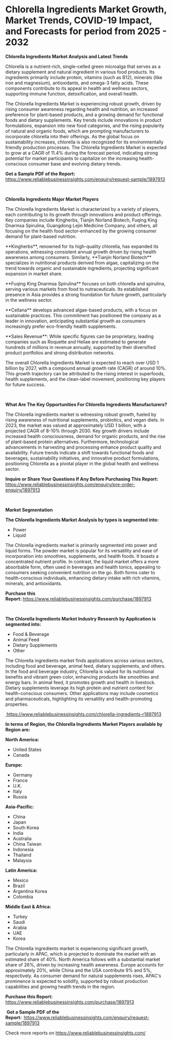 <p><h1>Chlorella Ingredients Market Growth, Market Trends, COVID-19 Impact, and Forecasts for period from 2025 - 2032</h1></p><p><strong>Chlorella Ingredients Market Analysis and Latest Trends</strong></p>
<p><p>Chlorella is a nutrient-rich, single-celled green microalga that serves as a dietary supplement and natural ingredient in various food products. Its ingredients primarily include protein, vitamins (such as B12), minerals (like iron and magnesium), antioxidants, and omega-3 fatty acids. These components contribute to its appeal in health and wellness sectors, supporting immune function, detoxification, and overall health.</p><p>The Chlorella Ingredients Market is experiencing robust growth, driven by rising consumer awareness regarding health and nutrition, an increased preference for plant-based products, and a growing demand for functional foods and dietary supplements. Key trends include innovations in product formulations, expansion into new food categories, and the rising popularity of natural and organic foods, which are prompting manufacturers to incorporate chlorella into their offerings. As the global focus on sustainability increases, chlorella is also recognized for its environmentally friendly production processes. The Chlorella Ingredients Market is expected to grow at a CAGR of 11.4% during the forecast period, indicating strong potential for market participants to capitalize on the increasing health-conscious consumer base and evolving dietary trends.</p></p>
<p><strong>Get a Sample PDF of the Report:&nbsp;</strong> <a href="https://www.reliablebusinessinsights.com/enquiry/request-sample/1897913?utm_campaign=2099&utm_medium=2&utm_source=Github&utm_content=ia&utm_term=14022025&utm_id=chlorella-ingredients">https://www.reliablebusinessinsights.com/enquiry/request-sample/1897913</a></p>
<p>&nbsp;</p>
<p><strong>Chlorella Ingredients Major Market Players</strong></p>
<p><p>The Chlorella Ingredients Market is characterized by a variety of players, each contributing to its growth through innovations and product offerings. Key companies include Kingherbs, Tianjin Norland Biotech, Fuqing King Dnarmsa Spirulina, Guangdong Lejin Medicine Company, and others, all focusing on the health food sector-enhanced by the growing consumer demand for plant-based nutrition.</p><p>**Kingherbs**, renowned for its high-quality chlorella, has expanded its operations, witnessing consistent annual growth driven by rising health awareness among consumers. Similarly, **Tianjin Norland Biotech** specializes in nutritional products derived from algae, capitalizing on the trend towards organic and sustainable ingredients, projecting significant expansion in market share.</p><p>**Fuqing King Dnarmsa Spirulina** focuses on both chlorella and spirulina, serving various markets from food to nutraceuticals. Its established presence in Asia provides a strong foundation for future growth, particularly in the wellness sector.</p><p>**Cellana** develops advanced algae-based products, with a focus on sustainable practices. This commitment has positioned the company as a leader in innovation, anticipating substantial growth as consumers increasingly prefer eco-friendly health supplements.</p><p>**Sales Revenue**: While specific figures can be proprietary, leading companies such as Roquette and Heliae are estimated to generate hundreds of millions in revenue annually, supported by their diversified product portfolios and strong distribution networks. </p><p>The overall Chlorella Ingredients Market is expected to reach over USD 1 billion by 2027, with a compound annual growth rate (CAGR) of around 10%. This growth trajectory can be attributed to the rising interest in superfoods, health supplements, and the clean-label movement, positioning key players for future success.</p></p>
<p>&nbsp;</p>
<p><strong>What Are The Key Opportunities For Chlorella Ingredients Manufacturers?</strong></p>
<p><p>The Chlorella ingredients market is witnessing robust growth, fueled by rising awareness of nutritional supplements, probiotics, and vegan diets. In 2023, the market was valued at approximately USD 1 billion, with a projected CAGR of 8-10% through 2030. Key growth drivers include increased health consciousness, demand for organic products, and the rise of plant-based protein alternatives. Furthermore, technological advancements in harvesting and processing enhance product quality and availability. Future trends indicate a shift towards functional foods and beverages, sustainability initiatives, and innovative product formulations, positioning Chlorella as a pivotal player in the global health and wellness sector.</p></p>
<p><strong>Inquire or Share Your Questions If Any Before Purchasing This Report:</strong> <a href="https://www.reliablebusinessinsights.com/enquiry/pre-order-enquiry/1897913?utm_campaign=2099&utm_medium=2&utm_source=Github&utm_content=ia&utm_term=14022025&utm_id=chlorella-ingredients">https://www.reliablebusinessinsights.com/enquiry/pre-order-enquiry/1897913</a></p>
<p>&nbsp;</p>
<p><strong>Market Segmentation</strong></p>
<p><strong>The Chlorella Ingredients Market Analysis by types is segmented into:</strong></p>
<p><ul><li>Power</li><li>Liquid</li></ul></p>
<p><p>The Chlorella ingredients market is primarily segmented into power and liquid forms. The powder market is popular for its versatility and ease of incorporation into smoothies, supplements, and health foods. It boasts a concentrated nutrient profile. In contrast, the liquid market offers a more absorbable form, often used in beverages and health tonics, appealing to consumers seeking convenient nutrition on the go. Both forms cater to health-conscious individuals, enhancing dietary intake with rich vitamins, minerals, and antioxidants.</p></p>
<p><strong>Purchase this Report:&nbsp;</strong><a href="https://www.reliablebusinessinsights.com/purchase/1897913?utm_campaign=2099&utm_medium=2&utm_source=Github&utm_content=ia&utm_term=14022025&utm_id=chlorella-ingredients">https://www.reliablebusinessinsights.com/purchase/1897913</a></p>
<p>&nbsp;</p>
<p><strong>The Chlorella Ingredients Market Industry Research by Application is segmented into:</strong></p>
<p><ul><li>Food & Beverage</li><li>Animal Feed</li><li>Dietary Supplements</li><li>Other</li></ul></p>
<p><p>The Chlorella ingredients market finds applications across various sectors, including food and beverage, animal feed, dietary supplements, and others. In the food and beverage industry, Chlorella is valued for its nutritional benefits and vibrant green color, enhancing products like smoothies and energy bars. In animal feed, it promotes growth and health in livestock. Dietary supplements leverage its high protein and nutrient content for health-conscious consumers. Other applications may include cosmetics and pharmaceuticals, highlighting its versatility and health-promoting properties.</p></p>
<p><a href="https://www.reliablebusinessinsights.com/chlorella-ingredients-r1897913?utm_campaign=2099&utm_medium=2&utm_source=Github&utm_content=ia&utm_term=14022025&utm_id=chlorella-ingredients">&nbsp;https://www.reliablebusinessinsights.com/chlorella-ingredients-r1897913</a></p>
<p><strong>In terms of Region, the Chlorella Ingredients Market Players available by Region are:</strong></p>
<p>
    <p> <strong> North America: </strong>
        <ul>
            <li>United States</li>
            <li>Canada</li>
        </ul>
        </p> 
    <p> <strong> Europe: </strong>
        <ul>
            <li>Germany</li>
            <li>France</li>
            <li>U.K.</li>
            <li>Italy</li>
            <li>Russia</li>
        </ul>
        </p> 
    <p> <strong> Asia-Pacific: </strong>
        <ul>
            <li>China</li>
            <li>Japan</li>
            <li>South Korea</li>
            <li>India</li>
            <li>Australia</li>
            <li>China Taiwan</li>
            <li>Indonesia</li>
            <li>Thailand</li>
            <li>Malaysia</li>
        </ul>
        </p> 
    <p> <strong> Latin America: </strong>
        <ul>
            <li>Mexico</li>
            <li>Brazil</li>
            <li>Argentina Korea</li>
            <li>Colombia</li>
        </ul>
        </p> 
    <p> <strong> Middle East & Africa: </strong>
        <ul>
            <li>Turkey</li>
            <li>Saudi</li>
            <li>Arabia</li>
            <li>UAE</li>
            <li>Korea</li>
        </ul>
    </p>
    </p>
<p><p>The Chlorella ingredients market is experiencing significant growth, particularly in APAC, which is projected to dominate the market with an estimated share of 40%. North America follows with a substantial market share of 26%, driven by increasing health awareness. Europe accounts for approximately 20%, while China and the USA contribute 9% and 5%, respectively. As consumer demand for natural supplements rises, APAC's prominence is expected to solidify, supported by robust production capabilities and growing health trends in the region.</p></p>
<p><strong>Purchase this Report: </strong><a href="https://www.reliablebusinessinsights.com/purchase/1897913?utm_campaign=2099&utm_medium=2&utm_source=Github&utm_content=ia&utm_term=14022025&utm_id=chlorella-ingredients">https://www.reliablebusinessinsights.com/purchase/1897913</a></p>
<p>&nbsp;<strong>Get a Sample PDF of the Report:&nbsp;&nbsp;</strong><a href="https://www.reliablebusinessinsights.com/enquiry/request-sample/1897913?utm_campaign=2099&utm_medium=2&utm_source=Github&utm_content=ia&utm_term=14022025&utm_id=chlorella-ingredients">https://www.reliablebusinessinsights.com/enquiry/request-sample/1897913</a></p>
<p><strong></strong></p>
<p>Check more reports on <a href="https://www.reliablebusinessinsights.com/?utm_campaign=2099&utm_medium=2&utm_source=Github&utm_content=ia&utm_term=14022025&utm_id=chlorella-ingredients">https://www.reliablebusinessinsights.com/</a></p>